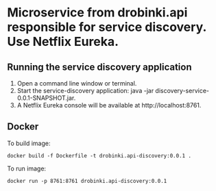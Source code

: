 # Microservice from drobinki.api responsible for service discovery. Use Netflix Eureka.

## Running the service discovery application
1. Open a command line window or terminal.
1. Start the service-discovery application: java -jar discovery-service-0.0.1-SNAPSHOT.jar.
1. A Netflix Eureka console will be available at http://localhost:8761.

## Docker
To build image:
```
docker build -f Dockerfile -t drobinki.api-discovery:0.0.1 . 
```
To run image:
```
docker run -p 8761:8761 drobinki.api-discovery:0.0.1
```

